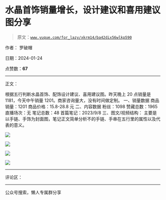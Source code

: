 # 水晶首饰销量增长，设计建议和喜用建议图分享

> 原文：[`www.yuque.com/for_lazy/xkrm14/ba42dix56wlkp590`](https://www.yuque.com/for_lazy/xkrm14/ba42dix56wlkp590)

作者： 罗破帽

日期：2024-01-24

点赞数：**67**

* * *

正文：

根据五行判断水晶首饰、配饰设计建议、喜用建议图。昨天晚上 20 点销量是 1181，今天中午销量 1201。商家咨询量大，没有时间做定制。 一、销量数据
商品销量：1201 商品价格：15.8-28.8 元 二、内容数据 粉丝：1098 赞藏总数：1965 直播场次：无 笔记总数：48
首篇笔记：2023/9/8 三、图文/视频结构： 主要是以手链、手饰为封面图，笔记正文简单分析不的手链、手串在五行里的属性以及代表的意义。

![](img/4405a1062c1c12a2b878302f350d5f22.png)

![](img/2b9a44ae14d9d16fb6b48a07b7d6fc28.png)

![](img/d7e9243723198180adbca0e18535e245.png)

![](img/ac48aea139efbd2d55f5cce971fad078.png)

* * *

评论区：

* * *

公众号搜索，懒人专属群分享